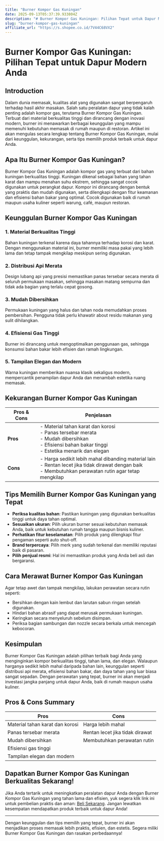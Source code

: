 ```yaml
---
title: "Burner Kompor Gas Kuningan"
date: 2025-09-13T05:37:39.933804Z
description: "# Burner Kompor Gas Kuningan: Pilihan Tepat untuk Dapur Modern Anda..."
slug: "burner-kompor-gas-kuningan"
affiliate_url: "https://s.shopee.co.id/7V44C68VX2"
---
```

# Burner Kompor Gas Kuningan: Pilihan Tepat untuk Dapur Modern Anda

## Introduction

Dalam dunia memasak, kualitas alat yang digunakan sangat berpengaruh terhadap hasil akhir masakan. Salah satu peralatan dapur yang tidak kalah penting adalah kompor gas, terutama Burner Kompor Gas Kuningan. Terbuat dari material berkualitas tinggi dan dirancang dengan inovasi modern, burner ini menawarkan berbagai keunggulan yang mampu memenuhi kebutuhan memasak di rumah maupun di restoran. Artikel ini akan mengulas secara lengkap tentang Burner Kompor Gas Kuningan, mulai dari keunggulan, kekurangan, serta tips memilih produk terbaik untuk dapur Anda.

## Apa Itu Burner Kompor Gas Kuningan?

Burner Kompor Gas Kuningan adalah kompor gas yang terbuat dari bahan kuningan berkualitas tinggi. Kuningan dikenal sebagai bahan yang tahan karat dan mampu menahan suhu ekstrem, sehingga sangat cocok digunakan untuk perangkat dapur. Kompor ini dirancang dengan bentuk yang praktis dan mudah digunakan, serta dilengkapi dengan fitur keamanan dan efisiensi bahan bakar yang optimal. Cocok digunakan baik di rumah maupun usaha kuliner seperti warung, café, maupun restoran.

## Keunggulan Burner Kompor Gas Kuningan

### 1. Material Berkualitas Tinggi

Bahan kuningan terkenal karena daya tahannya terhadap korosi dan karat. Dengan menggunakan material ini, burner memiliki masa pakai yang lebih lama dan tetap tampak mengkilap meskipun sering digunakan.

### 2. Distribusi Api Merata

Design lubang api yang presisi memastikan panas tersebar secara merata di seluruh permukaan masakan, sehingga masakan matang sempurna dan tidak ada bagian yang terlalu cepat gosong.

### 3. Mudah Dibersihkan

Permukaan kuningan yang halus dan tahan noda memudahkan proses pembersihan. Pengguna tidak perlu khawatir about residu makanan yang sulit dihilangkan.

### 4. Efisiensi Gas Tinggi

Burner ini dirancang untuk mengoptimalkan penggunaan gas, sehingga konsumsi bahan bakar lebih efisien dan ramah lingkungan.

### 5. Tampilan Elegan dan Modern

Warna kuningan memberikan nuansa klasik sekaligus modern, mempercantik penampilan dapur Anda dan menambah estetika ruang memasak.

## Kekurangan Burner Kompor Gas Kuningan

| Pros & Cons | Penjelasan |
|--------------|------------|
| **Pros** | - Material tahan karat dan korosi<br>- Panas tersebar merata<br>- Mudah dibersihkan<br>- Efisiensi bahan bakar tinggi<br>- Estetika menarik dan elegan |
| **Cons** | - Harga sedikit lebih mahal dibanding material lain<br>- Rentan lecet jika tidak dirawat dengan baik<br>- Membutuhkan perawatan rutin agar tetap mengkilap |

## Tips Memilih Burner Kompor Gas Kuningan yang Tepat

- **Periksa kualitas bahan**: Pastikan kuningan yang digunakan berkualitas tinggi untuk daya tahan optimal.
- **Sesuaikan ukuran**: Pilih ukuran burner sesuai kebutuhan memasak Anda, baik untuk kebutuhan rumah tangga maupun bisnis kuliner.
- **Perhatikan fitur keselamatan**: Pilih produk yang dilengkapi fitur pengaman seperti auto shut-off.
- **Brand terpercaya**: Pilih merk yang sudah terkenal dan memiliki reputasi baik di pasaran.
- **Pilih penjual resmi**: Hal ini memastikan produk yang Anda beli asli dan bergaransi.

## Cara Merawat Burner Kompor Gas Kuningan

Agar tetap awet dan tampak mengkilap, lakukan perawatan secara rutin seperti:

- Bersihkan dengan kain lembut dan larutan sabun ringan setelah digunakan.
- Hindari bahan abrasif yang dapat merusak permukaan kuningan.
- Keringkan secara menyeluruh sebelum disimpan.
- Periksa bagian sambungan dan nozzle secara berkala untuk mencegah kebocoran.

## Kesimpulan

Burner Kompor Gas Kuningan adalah pilihan terbaik bagi Anda yang menginginkan kompor berkualitas tinggi, tahan lama, dan elegan. Walaupun harganya sedikit lebih mahal daripada bahan lain, keunggulan seperti distribusi api merata, efisiensi bahan bakar, dan daya tahan yang luar biasa sangat sepadan. Dengan perawatan yang tepat, burner ini akan menjadi investasi jangka panjang untuk dapur Anda, baik di rumah maupun usaha kuliner.

## Pros & Cons Summary

| Pros | Cons |
| -------- | -------- |
| Material tahan karat dan korosi | Harga lebih mahal |
| Panas tersebar merata | Rentan lecet jika tidak dirawat |
| Mudah dibersihkan | Membutuhkan perawatan rutin |
| Efisiensi gas tinggi |  |
| Tampilan elegan dan modern |  |

## Dapatkan Burner Kompor Gas Kuningan Berkualitas Sekarang!

Jika Anda tertarik untuk meningkatkan peralatan dapur Anda dengan Burner Kompor Gas Kuningan yang tahan lama dan efisien, yuk segera klik link ini untuk pembelian praktis dan aman: [Beli Sekarang](https://s.shopee.co.id/7V44C68VX2). Jangan lewatkan kesempatan mendapatkan produk terbaik untuk dapur Anda!

---

Dengan keunggulan dan tips memilih yang tepat, burner ini akan menjadikan proses memasak lebih praktis, efisien, dan estetis. Segera miliki Burner Kompor Gas Kuningan dan rasakan perbedaannya!